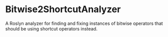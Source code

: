 # Bitwise2ShortcutAnalyzer
A Roslyn analyzer for finding and fixing instances of bitwise operators that should be using shortcut operators instead.
